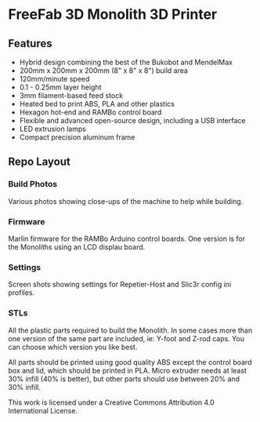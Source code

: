 # FreeFab 3D Monolith 3D Printer

## Features
- Hybrid design combining the best of the Bukobot and MendelMax
- 200mm x 200mm x 200mm (8" x 8" x 8") build area
- 120mm/minute speed
- 0.1 - 0.25mm layer height
- 3mm filament-based feed stock
- Heated bed to print ABS, PLA and other plastics
- Hexagon hot-end and RAMBo control board
- Flexible and advanced open-source design, including a USB interface
- LED extrusion lamps
- Compact precision aluminum frame

## Repo Layout

### Build Photos
Various photos showing close-ups of the machine to help while building. 

### Firmware
Marlin firmware for the RAMBo Arduino control boards. One version is for the Monoliths using an LCD displau board.

### Settings
Screen shots showing settings for Repetier-Host and Slic3r config ini profiles. 

### STLs
All the plastic parts required to build the Monolith. In some cases more than one version of the same part are included, ie: Y-foot and Z-rod caps. You can choose which version you like best. 

All parts should be printed using good quality ABS except the control board box and lid, which should be printed in PLA. Micro extruder needs at least 30% infill (40% is better), but other parts should use between 20% and 30% infill. 

This work is licensed under a Creative Commons Attribution 4.0 International License.


